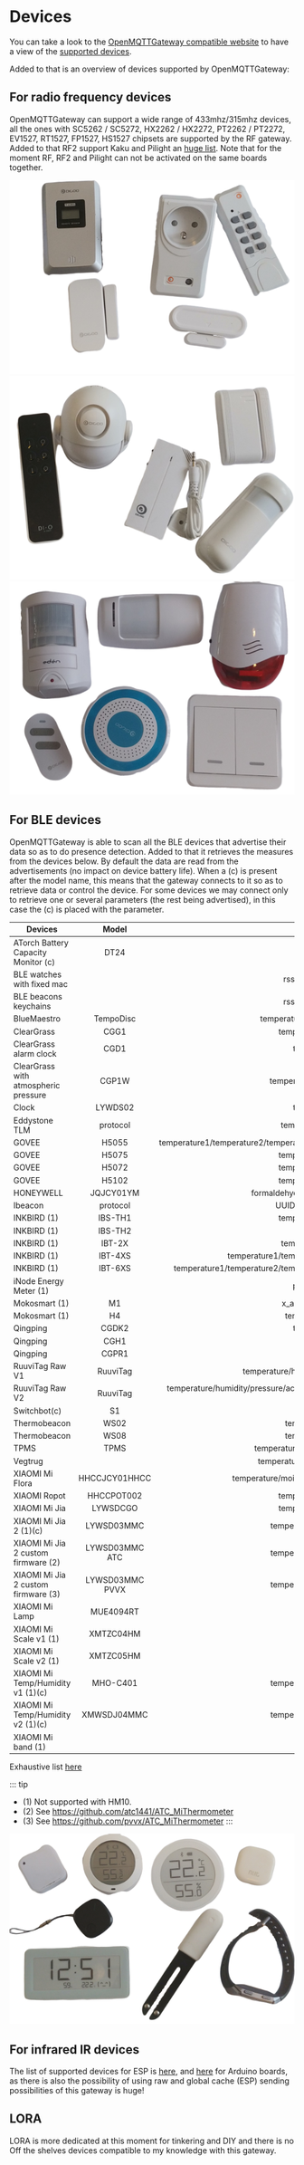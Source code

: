# Devices

You can take a look to the [OpenMQTTGateway compatible website](https://compatible.openmqttgateway.com) to have a view of the [supported devices](https://compatible.openmqttgateway.com/index.php/devices/).

Added to that is an overview of devices supported by OpenMQTTGateway:

## For radio frequency devices 
OpenMQTTGateway can support a wide range of 433mhz/315mhz devices, all the ones with SC5262 / SC5272, HX2262 / HX2272, PT2262 / PT2272, EV1527, RT1527, FP1527, HS1527 chipsets are supported by the RF gateway. Added to that RF2 support Kaku and Pilight an [huge list](https://wiki.pilight.org/devices). 
Note that for the moment RF, RF2 and Pilight can not be activated on the same boards together.

![boards](../img/OpenMQTTGateway_devices_rf1.png ':size=250%')
![boards](../img/OpenMQTTGateway_devices_rf2.png ':size=250%')
![boards](../img/OpenMQTTGateway_devices_rf3.png ':size=250%')

## For BLE devices 
OpenMQTTGateway is able to scan all the BLE devices that advertise their data so as to do presence detection. 
Added to that it retrieves the measures from the devices below. By default the data are read from the advertisements (no impact on device battery life). When a (c) is present after the model name, this means that the gateway connects to it so as to retrieve data or control the device. For some devices we may connect only to retrieve one or several parameters (the rest being advertised), in this case the (c) is placed with the parameter.

|Devices|Model|Measurements|
|-|:-:|:-:|
| ATorch Battery Capacity Monitor (c)|DT24|volt/amp/watt|
| BLE watches with fixed mac||rssi for presence detection|
| BLE beacons keychains||rssi for presence detection|
| BlueMaestro|TempoDisc|temperature/humidity/duepoint/voltage|
| ClearGrass |CGG1|temperature/humidity/battery|
| ClearGrass alarm clock|CGD1|temperature/humidity|
| ClearGrass with atmospheric pressure |CGP1W|temperature/humidity/air pressure|
| Clock |LYWDS02|temperature/humidity|
| Eddystone TLM|protocol|temperature/count/volt/time|
| GOVEE |H5055|temperature1/temperature2/temperature3/temperature4/temperature5/temperature6/battery|
| GOVEE |H5075|temperature/humidity/battery|
| GOVEE |H5072|temperature/humidity/battery|
| GOVEE |H5102|temperature/humidity/battery|
| HONEYWELL |JQJCY01YM|formaldehyde/temperature/humidity/battery|
| Ibeacon|protocol|UUID/MFID/Major/Minor/Power|
| INKBIRD (1)|IBS-TH1|temperature/humidity/battery|
| INKBIRD (1)|IBS-TH2|temperature/battery|
| INKBIRD (1)|IBT-2X|temperature1/temperature2|
| INKBIRD (1)|IBT-4XS|temperature1/temperature2/temperature3/temperature4|
| INKBIRD (1)|IBT-6XS|temperature1/temperature2/temperature3/temperature4/temperature5/temperature6|
| iNode Energy Meter (1)||power/energy/battery|
| Mokosmart (1)|M1|x_axis/y_axis/z_axis/battery|
| Mokosmart (1)|H4|temperature/humidity/volt|
| Qingping |CGDK2|temperature/humidity|
| Qingping |CGH1|open|
| Qingping |CGPR1|presence/luminance|
| RuuviTag Raw V1|RuuviTag|temperature/humidity/pressure/acceleration/volt|
| RuuviTag Raw V2|RuuviTag|temperature/humidity/pressure/acceleration/volt/TX power/movement/counter/sequence number|
| Switchbot(c)|S1|mode/state/battery|
| Thermobeacon|WS02|temperature/humidity/volt|
| Thermobeacon|WS08|temperature/humidity/volt|
| TPMS|TPMS|temperature/pressure/battery/alarm/count|
| Vegtrug ||temperature/moisture/luminance/fertility|
| XIAOMI Mi Flora |HHCCJCY01HHCC|temperature/moisture/luminance/fertility/battery(1)(c)|
| XIAOMI Ropot |HHCCPOT002|temperature/moisture/fertility|
| XIAOMI Mi Jia |LYWSDCGO|temperature/humidity/battery|
| XIAOMI Mi Jia 2 (1)(c)|LYWSD03MMC|temperature/humidity/battery/volt|
| XIAOMI Mi Jia 2 custom firmware (2)|LYWSD03MMC ATC|temperature/humidity/battery/volt|
| XIAOMI Mi Jia 2 custom firmware (3)|LYWSD03MMC PVVX|temperature/humidity/battery/volt|
| XIAOMI Mi Lamp |MUE4094RT|presence|
| XIAOMI Mi Scale v1 (1)|XMTZC04HM|weight|
| XIAOMI Mi Scale v2 (1)|XMTZC05HM|weight|
| XIAOMI Mi Temp/Humidity v1 (1)(c)|MHO-C401|temperature/humidity/battery/volt|
| XIAOMI Mi Temp/Humidity v2 (1)(c)|XMWSDJ04MMC|temperature/humidity/battery/volt|
| XIAOMI Mi band (1)||steps|

Exhaustive list [here](https://compatible.openmqttgateway.com/index.php/devices/ble-devices/)

::: tip
- (1) Not supported with HM10.
- (2) See https://github.com/atc1441/ATC_MiThermometer
- (3) See https://github.com/pvvx/ATC_MiThermometer
:::

![devices](../img/OpenMQTTGateway_devices_ble.png ':size=250%')

## For infrared IR devices 
The list of supported devices for ESP is [here](https://github.com/crankyoldgit/IRremoteESP8266/blob/master/SupportedProtocols.md), and [here](https://github.com/1technophile/OpenMQTTGateway/blob/6f73160d1421bebf2c1bbc9b8017978ff5b16520/main/config_IR.h#L123) for Arduino boards, as there is also the possibility of using raw and global cache (ESP) sending possibilities of this gateway is huge!

## LORA
LORA is more dedicated at this moment for tinkering and DIY and there is no Off the shelves devices compatible to my knowledge with this gateway.
